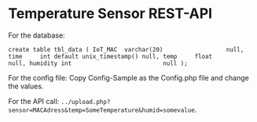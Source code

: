 # Temperature Sensor REST-API

For the database:

`
create table tbl_data
(
    IoT_MAC  varchar(20)                  null,
    time     int default unix_timestamp() null,
    temp     float                        null,
    humidity int                          null
);
`

For the config file: Copy Config-Sample as the Config.php file and change the values.

For the API call: `../upload.php?sensor=MACAdress&temp=SomeTemperature&humid=somevalue`.

